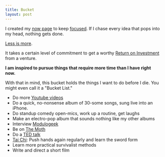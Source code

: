 ```yaml
---
title: Bucket
layout: post
---
```

I created my [now page]({{site.url}}/now) to keep [focused]({{site.url}}/focus).  If I chase every idea that pops into my head, nothing gets done.

[Less is more]({{site.url}}/say-less).

It takes a certain level of commitment to get a worthy [Return on Investment]({{site.url}}/return-on-investment) from a venture.

**I am inspired to pursue things that require more time than I have right now.**

With that in mind, this bucket holds the things I want to do before I die.  You might even call it a "Bucket List."

  - Do more [Youtube videos](https://www.youtube.com/playlist?list=PLEP0Foq1SruN9ZA-dz9VbSYaLCF1gWnVP)
  - Do a quick, no-nonsense album of 30-some songs, sung live into an iPhone.
  - Do standup comedy open-mics, work up a routine, get laughs
  - Make an electro-pop album that sounds nothing like my other albums
  - Interview [Modulogeek](http://modulogeek.com/)
  - Be on [The Moth](http://themoth.org/)
  - Do a [TED talk](https://www.ted.com/talks)
  - [Tai Chi]({{site.url}}/relax): Push hands again regularly and learn the sword form
  - Learn more practical survivalist methods
  - Write and direct a short film
